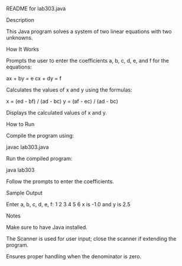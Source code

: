 README for lab303.java

Description

This Java program solves a system of two linear equations with two unknowns.

How It Works

Prompts the user to enter the coefficients a, b, c, d, e, and f for the equations:

ax + by = e
cx + dy = f

Calculates the values of x and y using the formulas:

x = (ed - bf) / (ad - bc)
y = (af - ec) / (ad - bc)

Displays the calculated values of x and y.

How to Run

Compile the program using:

javac lab303.java

Run the compiled program:

java lab303

Follow the prompts to enter the coefficients.

Sample Output

Enter a, b, c, d, e, f: 1 2 3 4 5 6
x is -1.0 and y is 2.5

Notes

Make sure to have Java installed.

The Scanner is used for user input; close the scanner if extending the program.

Ensures proper handling when the denominator is zero.

